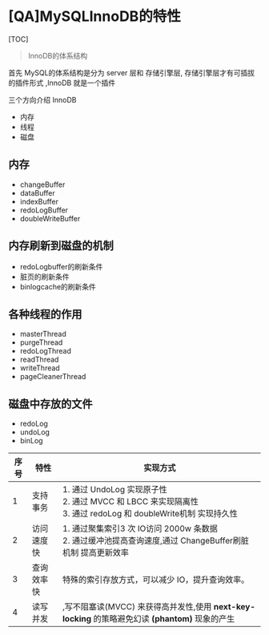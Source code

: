 # [QA]MySQLInnoDB的特性

[TOC]

> InnoDB的体系结构

首先 MySQL的体系结构是分为 server 层和 存储引擎层, 存储引擎层才有可插拔的插件形式 ,InnoDB 就是一个插件

三个方向介绍 InnoDB

- 内存
- 线程
- 磁盘

## 内存

- changeBuffer
- dataBuffer
- indexBuffer
- redoLogBuffer
- doubleWriteBuffer

## 内存刷新到磁盘的机制

- redoLogbuffer的刷新条件
- 脏页的刷新条件
- binlogcache的刷新条件

## 各种线程的作用

- masterThread
- purgeThread
- redoLogThread
- readThread
- writeThread
- pageCleanerThread

## 磁盘中存放的文件

- redoLog
- undoLog
- binLog

| 序号 | 特性       | 实现方式                                                     |
| ---- | ---------- | ------------------------------------------------------------ |
| 1    | 支持事务   | 1. 通过 UndoLog 实现原子性<br />2. 通过 MVCC 和 LBCC 来实现隔离性<br />3. 通过 redoLog 和 doubleWrite机制 实现持久性 |
| 2    | 访问速度快 | 1. 通过聚集索引3 次 IO访问 2000w 条数据<br />2. 通过缓冲池提高查询速度,通过 ChangeBuffer刷脏机制 提高更新效率 |
| 3    | 查询效率快 | 特殊的索引存放方式，可以减少 IO，提升查询效率。              |
| 4    | 读写并发   | ,写不阻塞读(MVCC) 来获得高并发性,使用  **next-key-locking** 的策略避免幻读 **(phantom)**  现象的产生 |

